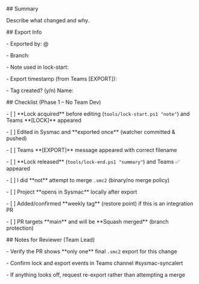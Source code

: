 \## Summary

Describe what changed and why.



\## Export Info

\- Exported by: @<!-- your handle -->

\- Branch: <!-- e.g., feature/2025-10-28-watcher-v2 -->

\- Note used in lock-start: 

\- Export timestamp (from Teams \[EXPORT]): 

\- Tag created? (y/n)  Name:



\## Checklist (Phase 1 – No Team Dev)

\- \[ ] \*\*Lock acquired\*\* before editing (`tools/lock-start.ps1 "note"`) and Teams \*\*\[LOCK]\*\* appeared

\- \[ ] Edited in Sysmac and \*\*exported once\*\* (watcher committed \& pushed)

\- \[ ] Teams \*\*\[EXPORT]\*\* message appeared with correct filename

\- \[ ] \*\*Lock released\*\* (`tools/lock-end.ps1 "summary"`) and Teams ✅ appeared

\- \[ ] I did \*\*not\*\* attempt to merge `.smc2` (binary/no merge policy)

\- \[ ] Project \*\*opens in Sysmac\*\* locally after export

\- \[ ] Added/confirmed \*\*weekly tag\*\* (restore point) if this is an integration PR

\- \[ ] PR targets \*\*main\*\* and will be \*\*Squash merged\*\* (branch protection)



\## Notes for Reviewer (Team Lead)

\- Verify the PR shows \*\*only one\*\* final `.smc2` export for this change

\- Confirm lock and export events in Teams channel #sysmac-syncalert

\- If anything looks off, request re-export rather than attempting a merge



